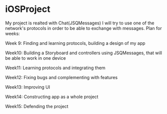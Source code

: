 # iOSProject
My project is realted with Chat(JSQMessages)
I will try to use one of the network's protocols in order to be able to exchange with messages.
Plan for weeks:

Week 9: Finding and learning protocols, building a design of my app

Week10: Building a Storyboard and controllers using JSQMessages, that will be able to work in one device

Week11: Learning protocols and integrating them

Week12: Fixing bugs and complementing with features
 
Week13: Improving UI

Week14: Constructing app as a whole project

Week15: Defending the project 

